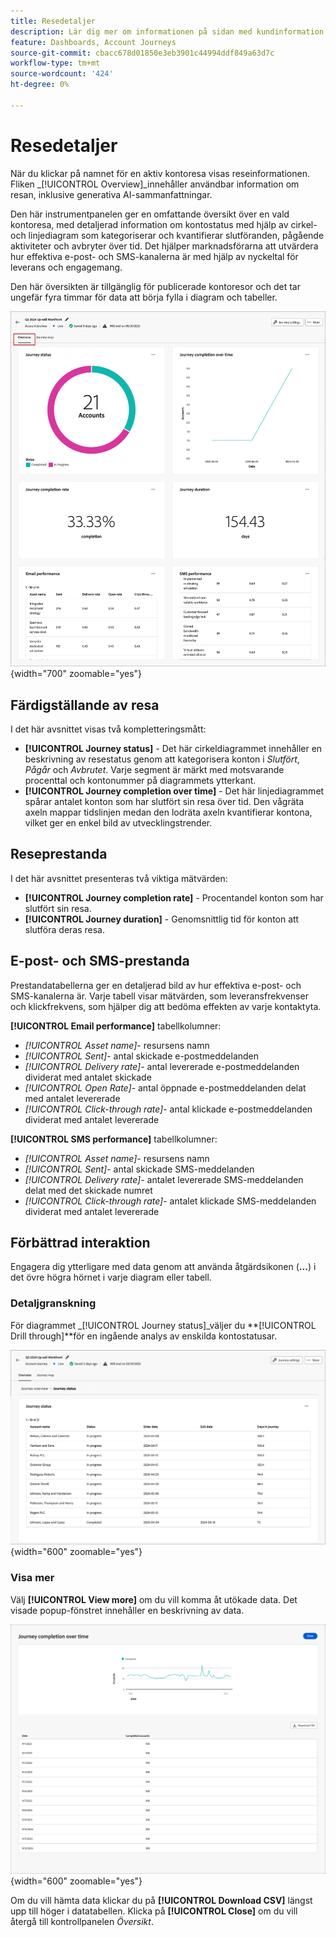 ```yaml
---
title: Resedetaljer
description: Lär dig mer om informationen på sidan med kundinformation och hur den kan hjälpa dig att övervaka och hantera din publicerade kontoresa.
feature: Dashboards, Account Journeys
source-git-commit: cbacc678d01850e3eb3901c44994ddf849a63d7c
workflow-type: tm+mt
source-wordcount: '424'
ht-degree: 0%

---
```


# Resedetaljer

När du klickar på namnet för en aktiv kontoresa visas reseinformationen. Fliken _[!UICONTROL Overview]_innehåller användbar information om resan, inklusive generativa AI-sammanfattningar.

Den här instrumentpanelen ger en omfattande översikt över en vald kontoresa, med detaljerad information om kontostatus med hjälp av cirkel- och linjediagram som kategoriserar och kvantifierar slutföranden, pågående aktiviteter och avbryter över tid. Det hjälper marknadsförarna att utvärdera hur effektiva e-post- och SMS-kanalerna är med hjälp av nyckeltal för leverans och engagemang.

Den här översikten är tillgänglig för publicerade kontoresor och det tar ungefär fyra timmar för data att börja fylla i diagram och tabeller.

![Få åtkomst till information om aktiv resa](./assets/journey-detail-overview.png){width="700" zoomable="yes"}

## Färdigställande av resa

I det här avsnittet visas två kompletteringsmått:

* **[!UICONTROL Journey status]** - Det här cirkeldiagrammet innehåller en beskrivning av resestatus genom att kategorisera konton i _Slutfört_, _Pågår_ och _Avbrutet_. Varje segment är märkt med motsvarande procenttal och kontonummer på diagrammets ytterkant.
* **[!UICONTROL Journey completion over time]** - Det här linjediagrammet spårar antalet konton som har slutfört sin resa över tid. Den vågräta axeln mappar tidslinjen medan den lodräta axeln kvantifierar kontona, vilket ger en enkel bild av utvecklingstrender.

## Reseprestanda

I det här avsnittet presenteras två viktiga mätvärden:

* **[!UICONTROL Journey completion rate]** - Procentandel konton som har slutfört sin resa.
* **[!UICONTROL Journey duration]** - Genomsnittlig tid för konton att slutföra deras resa.

## E-post- och SMS-prestanda

Prestandatabellerna ger en detaljerad bild av hur effektiva e-post- och SMS-kanalerna är. Varje tabell visar mätvärden, som leveransfrekvenser och klickfrekvens, som hjälper dig att bedöma effekten av varje kontaktyta.

**[!UICONTROL Email performance]** tabellkolumner:

* _[!UICONTROL Asset name]_- resursens namn
* _[!UICONTROL Sent]_- antal skickade e-postmeddelanden
* _[!UICONTROL Delivery rate]_- antal levererade e-postmeddelanden dividerat med antalet skickade
* _[!UICONTROL Open Rate]_- antal öppnade e-postmeddelanden delat med antalet levererade
* _[!UICONTROL Click-through rate]_- antal klickade e-postmeddelanden dividerat med antalet levererade

**[!UICONTROL SMS performance]** tabellkolumner:

* _[!UICONTROL Asset name]_- resursens namn
* _[!UICONTROL Sent]_- antal skickade SMS-meddelanden
* _[!UICONTROL Delivery rate]_- antalet levererade SMS-meddelanden delat med det skickade numret
* _[!UICONTROL Click-through rate]_- antalet klickade SMS-meddelanden dividerat med antalet levererade
<!-- 
To generate a shareable PDF of your current view, click **[!UICONTROL Export]** at the top right of the page. -->

## Förbättrad interaktion

Engagera dig ytterligare med data genom att använda åtgärdsikonen (**...**) i det övre högra hörnet i varje diagram eller tabell.

### Detaljgranskning

För diagrammet _[!UICONTROL Journey status]_väljer du **[!UICONTROL Drill through]**för en ingående analys av enskilda kontostatusar.

![Detaljnivån för diagramdata](./assets/journey-status-drill-through.png){width="600" zoomable="yes"}
<!--
The applied global filters are carried over to the view and displayed at the top. Click the _Filter_ icon at the top left to filter the data display by journey.-->

### Visa mer

Välj **[!UICONTROL View more]** om du vill komma åt utökade data. Det visade popup-fönstret innehåller en beskrivning av data.

![Visa utökade data](./assets/journey-completion-over-time-view-more.png){width="600" zoomable="yes"}

Om du vill hämta data klickar du på **[!UICONTROL Download CSV]** längst upp till höger i datatabellen. Klicka på **[!UICONTROL Close]** om du vill återgå till kontrollpanelen _Översikt_.
